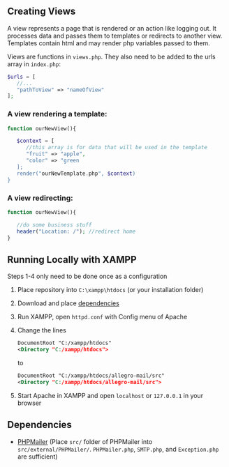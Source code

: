## Creating Views

A view represents a page that is rendered or an action like logging out. It processes data and passes them to templates or redirects to another view. Templates contain html and may render php variables passed to them.

Views are functions in `views.php`. They also need to be added to the urls array in `index.php`:

```php
$urls = [
   //...
   "pathToView" => "nameOfView"
];
```

### A view rendering a template:

```php
function ourNewView(){

   $context = [
      //this array is for data that will be used in the template
      "fruit" => "apple",
      "color" => "green
   ];
   render("ourNewTemplate.php", $context)
}
```

### A view redirecting:

```php
function ourNewView(){

   //do some business stuff
   header("Location: /"); //redirect home
}
```

## Running Locally with XAMPP

Steps 1-4 only need to be done once as a configuration

1. Place repository into `C:\xampp\htdocs` (or your installation folder)
2. Download and place [dependencies](#dependencies)
3. Run XAMPP, open `httpd.conf` with Config menu of Apache
4. Change the lines

   ```xml
   DocumentRoot "C:/xampp/htdocs"
   <Directory "C:/xampp/htdocs">
   ```
   to
   ```xml
   DocumentRoot "C:/xampp/htdocs/allegro-mail/src"
   <Directory "C:/xampp/htdocs/allegro-mail/src">
   ```
5. Start Apache in XAMPP and open `localhost` or `127.0.0.1` in your browser

## Dependencies

* [PHPMailer](https://github.com/PHPMailer/PHPMailer) (Place `src/` folder of PHPMailer into `src/external/PHPMailer/`. `PHPMailer.php`, `SMTP.php`, and `Exception.php` are sufficient)
